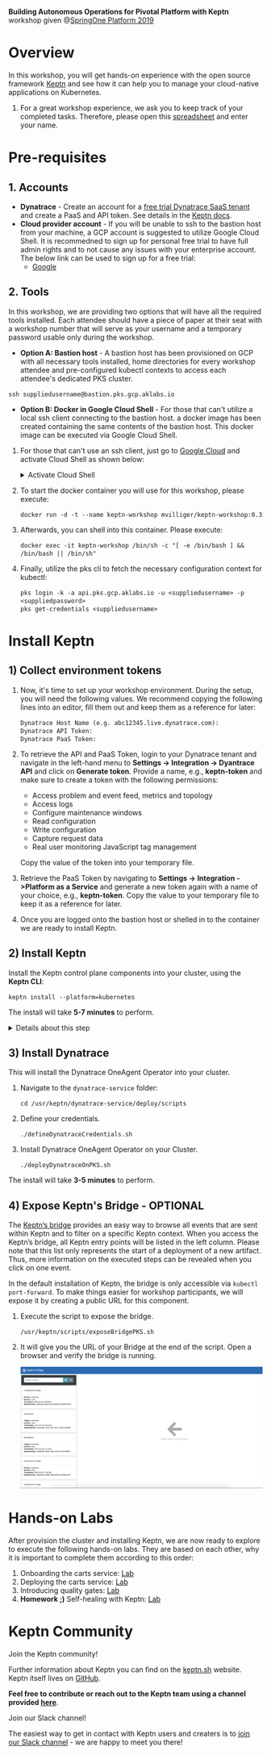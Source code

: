 **Building Autonomous Operations for Pivotal Platform with Keptn** workshop given @[SpringOne Platform 2019](https://springoneplatform.io/)

# Overview
In this workshop, you will get hands-on experience with the open source framework [Keptn](https://keptn.sh) and see how it can help you to manage your cloud-native applications on Kubernetes.

1. For a great workshop experience, we ask you to keep track of your completed tasks. Therefore, please open this [spreadsheet](https://docs.google.com/spreadsheets/d/12uvI0MCJ12yAACO-jT1Yz81sOOClYZCl_HPv0f1bFmI/edit?usp=sharing) and enter your name.

# Pre-requisites

## 1. Accounts

* **Dynatrace** - Create an account for a [free trial Dynatrace SaaS tenant](https://www.dynatrace.com/trial) and create a PaaS and API token. See details in the [Keptn docs](https://keptn.sh/docs/0.4.0/monitoring/dynatrace/).
* **Cloud provider account** - If you will be unable to ssh to the bastion host from your machine, a GCP account is suggested to utilize Google Cloud Shell. It is recommedned to sign up for personal free trial to have full admin rights and to not cause any issues with your enterprise account. The below link can be used to sign up for a free trial:
   * [Google](https://cloud.google.com/free/)


## 2. Tools

In this workshop, we are providing two options that will have all the required tools installed. Each attendee should have a piece of paper at their seat with a workshop number that will serve as your username and a temporary password usable only during the workshop.

* **Option A: Bastion host** - A bastion host has been provisioned on GCP with all necessary tools installed, home directories for every workshop attendee and pre-configured kubectl contexts to access each attendee's dedicated PKS cluster. 

```console
ssh suppliedusername@bastion.pks.gcp.aklabs.io
```

* **Option B: Docker in Google Cloud Shell** - For those that can't utilize a local ssh client connecting to the bastion host. a docker image has been created containing the same contents of the bastion host. This docker image can be executed via Google Cloud Shell.
1. For those that can't use an ssh client, just go to [Google Cloud](https://console.cloud.google.com) and activate Cloud Shell as shown below:
    <details><summary>Activate Cloud Shell</summary>
    <img src="images/cloud_shell.png" width="100%"/>
    </details>

1. To start the docker container you will use for this workshop, please execute:

    ```console
    docker run -d -t --name keptn-workshop mvilliger/keptn-workshop:0.3
    ```

1. Afterwards, you can shell into this container. Please execute:

    ```console
    docker exec -it keptn-workshop /bin/sh -c "[ -e /bin/bash ] && /bin/bash || /bin/sh"
    ```

1. Finally, utilize the pks cli to fetch the necessary configuration context for kubectl:
    ```console
    pks login -k -a api.pks.gcp.aklabs.io -u <suppliedusername> -p <suppliedpassword>
    pks get-credentials <suppliedusername>
    ```  


# Install Keptn

## 1) Collect environment tokens

1. Now, it's time to set up your workshop environment. During the setup, you will need the following values. We recommend copying the following lines into an editor, fill them out and keep them as a reference for later:

    ```
    Dynatrace Host Name (e.g. abc12345.live.dynatrace.com):
    Dynatrace API Token:
    Dynatrace PaaS Token:
    ```

1. To retrieve the API and PaaS Token, login to your Dynatrace tenant and navigate in the left-hand menu to **Settings -> Integration -> Dyantrace API** and click on **Generate token**. Provide a name, e.g., **keptn-token** and make sure to create a token with the following permissions:
    - Access problem and event feed, metrics and topology
    - Access logs
    - Configure maintenance windows
    - Read configuration
    - Write configuration
    - Capture request data
    - Real user monitoring JavaScript tag management

    Copy the value of the token into your temporary file.

1. Retrieve the PaaS Token by navigating to **Settings -> Integration ->Platform as a Service** and generate a new token again with a name of your choice, e.g., **keptn-token**. Copy the value to your temporary file to keep it as a reference for later.

1. Once you are logged onto the bastion host or shelled in to the container we are ready to install Keptn.

## 2) Install Keptn

Install the Keptn control plane components into your cluster, using the **Keptn CLI**:

```console
keptn install --platform=kubernetes
```

The install will take **5-7 minutes** to perform.

<details><summary>Details about this step</summary>

The Keptn CLI will now install all Keptn core components into your cluster, as well authenticating the Keptn CLI at the end of the installation. 

Once the installation is finished you should find a couple of pods running in your keptn namespace.

```console
$ kubectl get pods -n keptn

api-f7689c9d8-9kk7l                                               1/1     Running   0          10h
bridge-fd68b4c67-rk4nm                                            1/1     Running   0          10h
configuration-service-6d69f8c547-5nw2c                            1/1     Running   0          10h
eventbroker-go-b65b9bb68-pxj57                                    1/1     Running   0          10h
gatekeeper-service-665447b98b-l5qxd                               1/1     Running   0          10h
gatekeeper-service-evaluation-done-distributor-55cbcb5844-cflh7   1/1     Running   0          10h
helm-service-5f65468cf6-r5h2t                                     1/1     Running   0          10h
helm-service-configuration-change-distributor-cfd57c9d9-z5skm     1/1     Running   0          10h
helm-service-service-create-distributor-7bbdd68969-8vsw5          1/1     Running   0          10h
jmeter-service-84479f4bfd-c4n7f                                   1/1     Running   0          10h
jmeter-service-deployment-distributor-864bf9f745-tvnh7            1/1     Running   0          10h
keptn-nats-cluster-1                                              1/1     Running   0          10h
nats-operator-7dcd546854-mzg5q                                    1/1     Running   0          10h
pitometer-service-6fd6c4bd9b-xjm6x                                1/1     Running   0          10h
pitometer-service-tests-finished-distributor-5697bbd859-bhxnp     1/1     Running   0          10h
prometheus-service-8676b7588f-gh6jc                               1/1     Running   0          10h
prometheus-service-monitoring-configure-distributor-778848vgwll   1/1     Running   0          10h
remediation-service-5b486d69c-szbc8                               1/1     Running   0          10h
remediation-service-problem-distributor-6d88b7d65c-9cg4h          1/1     Running   0          10h
servicenow-service-7cd9b8784-s6vdb                                1/1     Running   0          10h
servicenow-service-problem-distributor-7fccc4986-vmggd            1/1     Running   0          10h
shipyard-service-7f88695b49-nk2k4                                 1/1     Running   0          10h
shipyard-service-create-project-distributor-7bff8fc48f-857hz      1/1     Running   0          10h
shipyard-service-delete-project-distributor-786645fb7b-r6qgq      1/1     Running   0          10h
wait-service-55d476cd97-598rd                                     1/1     Running   0          10h
wait-service-deployment-distributor-fdcf99f67-rqrfq               1/1     Running   0          10h
```

</details>

## 3) Install Dynatrace

This will install the Dynatrace OneAgent Operator into your cluster.

1. Navigate to the `dynatrace-service` folder: 
    ```console
    cd /usr/keptn/dynatrace-service/deploy/scripts
    ```
1. Define your credentials.
    ```console
    ./defineDynatraceCredentials.sh
    ```
1. Install Dynatrace OneAgent Operator on your Cluster.
    ```console
    ./deployDynatraceOnPKS.sh
    ```

The install will take **3-5 minutes** to perform.

## 4) Expose Keptn's Bridge - OPTIONAL

The [Keptn’s bridge](https://keptn.sh/docs/0.5.0/reference/keptnsbridge/) provides an easy way to browse all events that are sent within Keptn and to filter on a specific Keptn context. When you access the Keptn’s bridge, all Keptn entry points will be listed in the left column. Please note that this list only represents the start of a deployment of a new artifact. Thus, more information on the executed steps can be revealed when you click on one event.

In the default installation of Keptn, the bridge is only accessible via `kubectl port-forward`. To make things easier for workshop participants, we will expose it by creating a public URL for this component.

1. Execute the script to expose the bridge.
    ```console
    /usr/keptn/scripts/exposeBridgePKS.sh
    ```
1. It will give you the URL of your Bridge at the end of the script. Open a browser and verify the bridge is running.

    <img src="images/bridge-empty.png" width="500"/>


# Hands-on Labs

After provision the cluster and installing Keptn, we are now ready to explore to execute the following hands-on labs. They are based on each other, why it is important to complete them according to this order:

1. Onboarding the carts service: [Lab](./01_Onboarding_carts_service)
1. Deploying the carts service: [Lab](./02_Deploying_the_carts_service)
1. Introducing quality gates: [Lab](./03_Introducing_quality_gates)
1. **Homework ;)** Self-healing with Keptn: [Lab](./04_Self_Healing)

# Keptn Community

Join the Keptn community!

Further information about Keptn you can find on the [keptn.sh](keptn.sh) website. Keptn itself lives on [GitHub](https://github.com/keptn/keptn).

**Feel free to contribute or reach out to the Keptn team using a channel provided [here](https://github.com/keptn/community)**.

Join our Slack channel!

The easiest way to get in contact with Keptn users and creaters is to [join our Slack channel](https://join.slack.com/t/keptn/shared_invite/enQtNTUxMTQ1MzgzMzUxLTcxMzE0OWU1YzU5YjY3NjFhYTJlZTNjOTZjY2EwYzQyYWRkZThhY2I3ZDMzN2MzOThkZjIzOTdhOGViMDNiMzI) - we are happy to meet you there!
